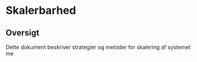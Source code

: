 # Skalerbarhed

## Oversigt
Dette dokument beskriver strategier og metoder for skalering af systemet me